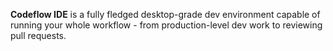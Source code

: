 **Codeflow IDE** is a fully fledged desktop-grade dev environment capable of running your whole workflow - from production-level dev work to reviewing pull requests.